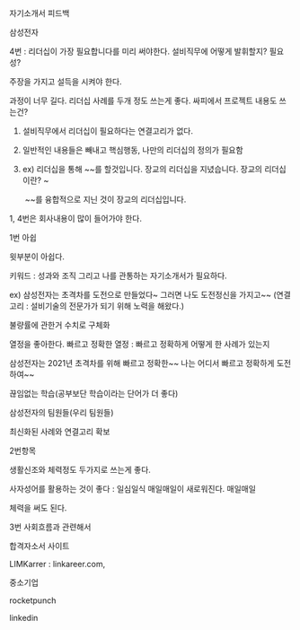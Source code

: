 자기소개서 피드백

삼성전자 

4번 : 리더십이 가장 필요합니다를 미리 써야한다. 설비직무에 어떻게 발휘할지? 필요성?

주장을 가지고 설득을 시켜야 한다.

과정이 너무 길다. 리더십 사례를 두개 정도 쓰는게 좋다. 싸피에서 프로젝트 내용도 쓰는건?



1. 설비직무에서 리더십이 필요하다는 연결고리가 없다.

2. 일반적인 내용들은 빼내고 핵심행동, 나만의 리더십의 정의가 필요함

3. ex) 리더십을 통해 ~~를 할것입니다. 장교의 리더십을 지녔습니다. 장교의 리더십이란? ~

   ​	~~를 융합적으로 지닌 것이 장교의 리더십입니다.

1, 4번은 회사내용이 많이 들어가야 한다.





1번 아쉽

윗부분이 아쉽다.

키워드 : 성과와 조직 그리고 나를 관통하는 자기소개서가 필요하다.

ex) 삼성전자는 초격차를 도전으로 만들었다~ 그러면 나도 도전정신을 가지고~~ (연결고리 : 설비기술의 전문가가 되기 위해 노력을 해왔다.)

불량률에 관한거 수치로 구체화

열정을 좋아한다. 빠르고 정확한 열정 : 빠르고 정확하게 어떻게 한 사례가 있는지



삼성전자는 2021년 초격차를 위해 빠르고 정확한~~ 나는 어디서 빠르고 정확하게 도전하여~~ 

끊임없는 학습(공부보단 학습이라는 단어가 더 좋다)

삼성전자의 팀원들(우리 팀원들)

최신화된 사례와 연결고리 확보



2번항목

생활신조와 체력정도 두가지로 쓰는게 좋다.

사자성어를 활용하는 것이 좋다 : 일심일식 매일매일이 새로워진다. 매일매일

체력을 써도 된다.



3번 사회흐름과 관련해서 



합격자소서 사이트

LIMKarrer : linkareer.com,

중소기업

rocketpunch



linkedin